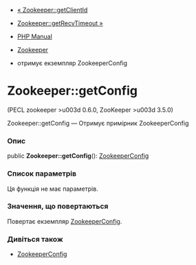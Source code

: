 - [« Zookeeper::getClientId](zookeeper.getclientid.md)
- [Zookeeper::getRecvTimeout »](zookeeper.getrecvtimeout.md)

- [PHP Manual](index.md)
- [Zookeeper](class.zookeeper.md)
- отримує екземпляр ZookeeperConfig

# Zookeeper::getConfig

(PECL zookeeper \>u003d 0.6.0, ZooKeeper \>u003d 3.5.0)

Zookeeper::getConfig — Отримує примірник ZookeeperConfig

### Опис

public **Zookeeper::getConfig**():
[ZookeeperConfig](class.zookeeperconfig.md)

### Список параметрів

Ця функція не має параметрів.

### Значення, що повертаються

Повертає екземпляр [ZookeeperConfig](class.zookeeperconfig.md).

### Дивіться також

- [ZookeeperConfig](class.zookeeperconfig.md)
